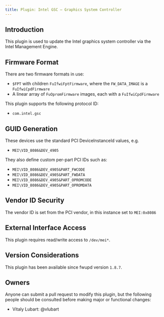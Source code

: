 ```yaml
---
title: Plugin: Intel GSC — Graphics System Controller
---
```


## Introduction

This plugin is used to update the Intel graphics system controller via the Intel Management Engine.

## Firmware Format

There are two firmware formats in use:

* `$FPT` with children `FuIfwiFptFirmware`, where the `FW_DATA_IMAGE` is a `FuIfwiCpdFirmware`
* A linear array of `FuOpromFirmware` images, each with a `FuIfwiCpdFirmware`

This plugin supports the following protocol ID:

* `com.intel.gsc`

## GUID Generation

These devices use the standard PCI DeviceInstanceId values, e.g.

* `MEI\VID_8086&DEV_4905`

They also define custom per-part PCI IDs such as:

* `MEI\VID_8086&DEV_4905&PART_FWCODE`
* `MEI\VID_8086&DEV_4905&PART_FWDATA`
* `MEI\VID_8086&DEV_4905&PART_OPROMCODE`
* `MEI\VID_8086&DEV_4905&PART_OPROMDATA`

## Vendor ID Security

The vendor ID is set from the PCI vendor, in this instance set to `MEI:0x8086`

## External Interface Access

This plugin requires read/write access to `/dev/mei*`.

## Version Considerations

This plugin has been available since fwupd version `1.8.7`.

## Owners

Anyone can submit a pull request to modify this plugin, but the following people should be
consulted before making major or functional changes:

* Vitaly Lubart: @vlubart
